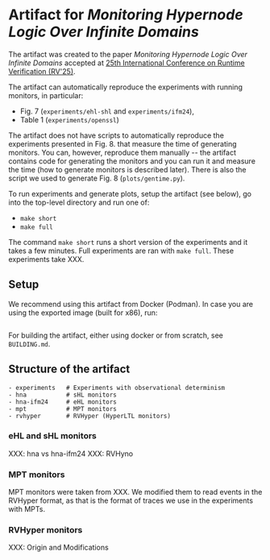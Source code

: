# Artifact for *Monitoring Hypernode Logic Over Infinite Domains*

The artifact was created to the paper *Monitoring Hypernode Logic Over Infinite Domains*
accepted at
[25th International Conference on Runtime Verification (RV'25)](https://rv25.isec.tugraz.at/).

The artifact can automatically reproduce the experiments with running monitors,
in particular:
 - Fig. 7 (`experiments/ehl-shl` and `experiments/ifm24`),
 - Table 1 (`experiments/openssl`)

The artifact does not have scripts to automatically reproduce the experiments presented
in Fig. 8. that measure the time of generating monitors.
You can, however, reproduce them manually -- the artifact contains code for generating the monitors
and you can run it and measure the time (how to generate monitors is described later).
There is also the script we used to generate Fig. 8 (`plots/gentime.py`).

To run experiments and generate plots, setup the artifact (see below),
go into the top-level directory and run one of:

 - `make short`
 - `make full`

The command `make short` runs a short version of the experiments and it takes a few minutes.
Full experiments are ran with `make full`. These experiments take XXX.

## Setup

We recommend using this artifact from Docker (Podman).
In case you are using the exported image (built for x86), run:

```sh
```

For building the artifact, either using docker or from scratch, see `BUILDING.md`.


## Structure of the artifact

```
- experiments   # Experiments with observational determinism
- hna           # sHL monitors
- hna-ifm24     # eHL monitors
- mpt           # MPT monitors
- rvhyper       # RVHyper (HyperLTL monitors)
```

### eHL and sHL monitors

XXX: hna vs hna-ifm24
XXX: RVHyno

### MPT monitors

MPT monitors were taken from XXX.
We modified them to read events in the RVHyper format, as that is the format of traces
we use in the experiments with MPTs.

### RVHyper monitors

XXX: Origin and Modifications



